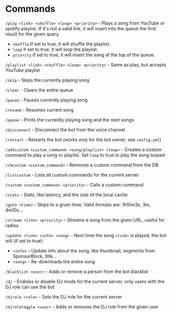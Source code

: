 # Commands

`/play <link> <shuffle> <loop> <priority>` - Plays a song from YouTube or spotify playlist.
If it's not a valid link, it will insert into the queue the first result for the given query.

- `shuffle` if set to true, it will shuffle the playlist.
- `loop` if set to true, it will loop the playlist.
- `priority` if set to true, it will insert the song at the top of the queue.

`/playlist <link> <shuffle> <loop> <priority>` - Same as play, but accepts YouTube playlist

`/skip` - Skips the currently playing song

`/clear` - Clears the entire queue

`/pause` - Pauses currently playing song

`/resume` - Resumes current song

`/queue` - Prints the currently playing song and the next songs

`/disconnect` - Disconnect the bot from the voice channel

`/restart` - Restarts the bot (works only for the bot owner, see `config.yml`)

`/addcustom <custom_command> <song/playlist> <loop>` - Creates a custom command to play a song or playlist. Set `loop`
to true to play the song looped

`/rmcustom <custom_command>` - Removes a custom command from the DB

`/listcustom` - Lists all custom commands for the current server

`/custom <custom_command> <priority>` - Calls a custom command

`/stats` - Stats, like latency, and the size of the local cache

`/goto <time>` - Skips to a given time. Valid formats are: 1h10m3s, 3m, 4m10s...

`/stream <link> <priority>` - Streams a song from the given URL, useful for radios

`/update <link> <info> <song>` - Next time the song `<link>` is played, the bot will (if set to true):

- `<info>` - Update info about the song, like thumbnail, segments from SponsorBlock, title...
- `<song>` - Re-downloads the entire song

`/blacklist <user>` - Adds or remove a person from the bot blacklist

`/dj` - Enables or disable DJ mode for the current server, only users with the DJ role can use the bot

`/djrole <role>` - Sets the DJ role for the current server

`/djroletoggle <user>` - Adds or removes the DJ role from the given user